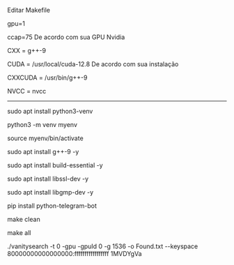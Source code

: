 Editar Makefile

gpu=1

ccap=75 De acordo com sua GPU Nvidia

CXX        = g++-9

CUDA       = /usr/local/cuda-12.8 De acordo com sua instalação

CXXCUDA    = /usr/bin/g++-9

NVCC       = nvcc

--------------------------------------------------------------------------------------------------------------------------------------

sudo apt install python3-venv

python3 -m venv myenv

source myenv/bin/activate

sudo apt install g++-9 -y

sudo apt install build-essential -y

sudo apt install libssl-dev -y

sudo apt install libgmp-dev -y

pip install python-telegram-bot

make clean

make all

./vanitysearch -t 0 -gpu -gpuId 0 -g 1536 -o Found.txt --keyspace 80000000000000000:fffffffffffffffff 1MVDYgVa
